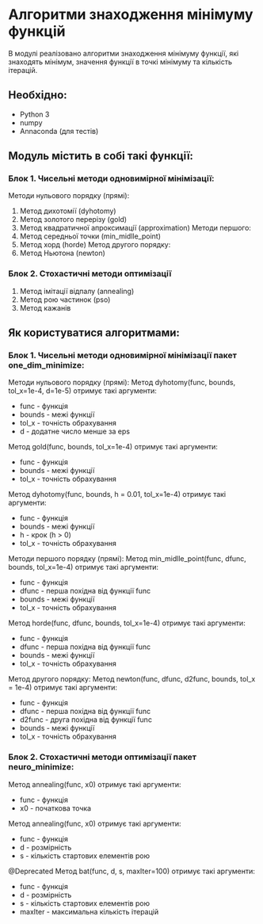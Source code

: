 # Алгоритми знаходження мінімуму функцій

В модулі реалізовано алгоритми знаходження мінімуму функції, 
які знаходять мінімум, значення функції в точкі мінімуму та кількість ітерацій.

## Необхідно:
 - Python 3
 - numpy
 - Annaconda (для тестів)

## Модуль містить в собі такі функції:
 ### Блок 1. Чисельні методи одновимірної мінімізації:
  Методи нульового порядку (прямі):  
   1. Метод дихотомії (dyhotomy)
   2. Метод золотого перерізу (gold)
   3. Метод квадратичної апроксимації (approximation)
  Методи першого:
   1. Метод середньої точки (min_midlle_point)
   2. Метод хорд (horde)
  Метод другого порядку:
   1. Метод Ньютона (newton)
 ### Блок 2. Стохастичні методи оптимізації
   1. Метод імітації відпалу (annealing)
   2. Метод рою частинок (pso)
   3. Метод кажанів


## Як користуватися алгоритмами:
### Блок 1. Чисельні методи одновимірної мінімізації пакет one_dim_minimize:
 Методи нульового порядку (прямі): 
  Метод dyhotomy(func, bounds, tol_x=1e-4, d=1e-5) отримує такі аргументи:
   - func - функція
   - bounds - межі функції
   - tol_x - точність обрахування
   - d - додатне число менше за eps

  Метод gold(func, bounds, tol_x=1e-4) отримує такі аргументи:
   - func - функція
   - bounds - межі функції
   - tol_x - точність обрахування

  Метод dyhotomy(func, bounds, h = 0.01, tol_x=1e-4) отримує такі аргументи:
   - func - функція
   - bounds - межі функції
   - h - крок (h > 0)
   - tol_x - точність обрахування

 Методи першого порядку (прямі): 
  Метод min_midlle_point(func, dfunc, bounds, tol_x=1e-4) отримує такі аргументи:
   - func - функція
   - dfunc - перша похідна від функції func
   - bounds - межі функції
   - tol_x - точність обрахування

  Метод horde(func, dfunc, bounds, tol_x=1e-4) отримує такі аргументи:
   - func - функція
   - dfunc - перша похідна від функції func
   - bounds - межі функції
   - tol_x - точність обрахування

 Метод другого порядку:
  Метод newton(func, dfunc, d2func, bounds, tol_x = 1e-4) отримує такі аргументи:
   - func - функція
   - dfunc - перша похідна від функції func
   - d2func - друга похідна від функції func
   - bounds - межі функції
   - tol_x - точність обрахування 

### Блок 2. Стохастичні методи оптимізації пакет neuro_minimize:
  Метод annealing(func, x0) отримує такі аргументи:
   - func - функція
   - x0 - початкова точка

  Метод annealing(func, x0) отримує такі аргументи:
   - func - функція
   - d - розмірність
   - s - кількість стартових елементів рою
 
  @Deprecated
  Метод bat(func, d, s, maxIter=100) отримує такі аргументи:
   - func - функція
   - d - розмірність
   - s - кількість стартових елементів рою
   - maxIter - максимальна кількість ітерацій
 
